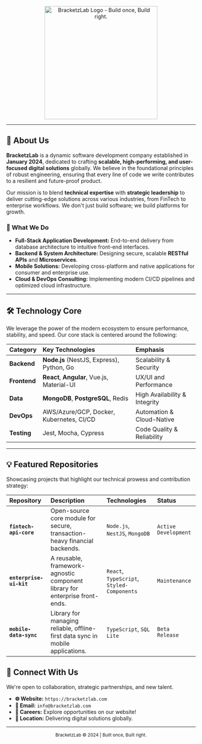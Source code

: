 <p align="center">
  <img src="https://bracketzlab.com/wp-content/uploads/2025/09/bl-logo.png" alt="BracketzLab Logo - Build once, Build right." width="300"/>
</p>

---

## 🚀 About Us

**BracketzLab** is a dynamic software development company established in **January 2024**, dedicated to crafting **scalable, high-performing, and user-focused digital solutions** globally. We believe in the foundational principles of robust engineering, ensuring that every line of code we write contributes to a resilient and future-proof product.

Our mission is to blend **technical expertise** with **strategic leadership** to deliver cutting-edge solutions across various industries, from FinTech to enterprise workflows. We don't just build software; we build platforms for growth.

### 🎯 What We Do

-   **Full-Stack Application Development:** End-to-end delivery from database architecture to intuitive front-end interfaces.
-   **Backend & System Architecture:** Designing secure, scalable **RESTful APIs** and **Microservices**.
-   **Mobile Solutions:** Developing cross-platform and native applications for consumer and enterprise use.
-   **Cloud & DevOps Consulting:** Implementing modern CI/CD pipelines and optimized cloud infrastructure.

---

## 🛠️ Technology Core

We leverage the power of the modern ecosystem to ensure performance, stability, and speed. Our core stack is centered around the following:

| Category | Key Technologies | Emphasis |
| :--- | :--- | :--- |
| **Backend** | **Node.js** (NestJS, Express), Python, Go | Scalability & Security |
| **Frontend** | **React**, **Angular**, Vue.js, Material-UI | UX/UI and Performance |
| **Data** | **MongoDB**, **PostgreSQL**, Redis | High Availability & Integrity |
| **DevOps** | AWS/Azure/GCP, Docker, Kubernetes, CI/CD | Automation & Cloud-Native |
| **Testing** | Jest, Mocha, Cypress | Code Quality & Reliability |

---

## 💡 Featured Repositories

Showcasing projects that highlight our technical prowess and contribution strategy:

| Repository | Description | Technologies | Status |
| :--- | :--- | :--- | :--- |
| **`fintech-api-core`** | Open-source core module for secure, transaction-heavy financial backends. | `Node.js`, `NestJS`, `MongoDB` | `Active Development` |
| **`enterprise-ui-kit`** | A reusable, framework-agnostic component library for enterprise front-ends. | `React`, `TypeScript`, `Styled-Components` | `Maintenance` |
| **`mobile-data-sync`** | Library for managing reliable, offline-first data sync in mobile applications. | `TypeScript`, `SQL Lite` | `Beta Release` |


## 💬 Connect With Us

We're open to collaboration, strategic partnerships, and new talent.

-   **🌐 Website:** `https://bracketzlab.com`
-   **📧 Email:** `info@bracketzlab.com`
-   **💼 Careers:** Explore opportunities on our website!
-   **📍 Location:** Delivering digital solutions globally.

***

<p align="center">
  <sub>BracketzLab © 2024 | Built once, Built right.</sub>
</p>
